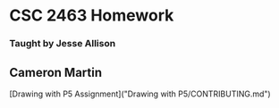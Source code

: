 
# CSC 2463 Homework

### Taught by Jesse Allison

## Cameron Martin

[Drawing with P5 Assignment]("Drawing with P5/CONTRIBUTING.md")